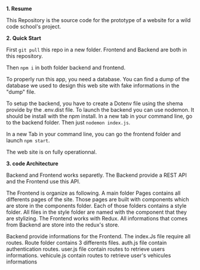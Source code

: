 **1. Resume**

This Repository is the source code for the prototype of a website for a wild code school's project.

**2. Quick Start**

First `git pull` this repo in a new folder. Frontend and Backend are both in this repository.

Then `npm i` in both folder backend and frontend.

To properly run this app, you need a database. You can find a dump of the database we used to design this web site 
with fake informations in the "dump" file.

To setup the backend, you have to create a Dotenv file using the shema provide by the .env.dist file.
To launch the backend you can use nodemon. It should be install with the npm install. In a new tab in your command line, 
go to the backend folder. Then just `nodemon index.js`.

In a new Tab in your command line, you can go the frontend folder and launch `npm start`.

The web site is on fully operationnal.

**3. code Architecture**

Backend and Frontend works separetly. The Backend provide a REST API and the Frontend use this API.

The Frontend is organize as following. A main folder Pages contains all differents pages of the site. Those pages are built
with components which are store in the components folder. Each of those folders contains a style folder. All files in the 
style folder are named with the component that they are stylizing.
The Frontend works with Redux. All informations that comes from Backend are store into the redux's store.

Backend provide informations for the Frontend. The index.Js file require all routes. Route folder contains 3 differents files.
auth.js file contain authentication routes. user.js file contain routes to retrieve users informations. vehicule.js contain 
routes to retrieve user's vehicules informations
